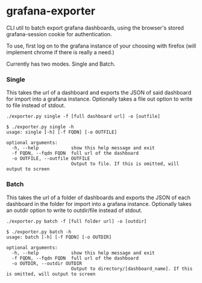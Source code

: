 # grafana-exporter
CLI util to batch export grafana dashboards, using the browser's stored grafana-session cookie for authentication.

To use, first log on to the grafana instance of your choosing with firefox (will implement chrome if there is really a need.)

Currently has two modes. Single and Batch.

### Single
This takes the url of a dashboard and exports the JSON of said dashboard for import into a grafana instance.
Optionally takes a file out option to write to file instead of stdout.

`./exporter.py single -f [full dashboard url] -o [outfile]`

```
$ ./exporter.py single -h
usage: single [-h] [-f FQDN] [-o OUTFILE]

optional arguments:
  -h, --help            show this help message and exit
  -f FQDN, --fqdn FQDN  full url of the dashboard
  -o OUTFILE, --outfile OUTFILE
                        Output to file. If this is omitted, will output to screen
```
### Batch
This takes the url of a folder of dashboards and exports the JSON of each dashboard in the folder for import into a grafana instance.
Optionally takes an outdir option to write to outdir/file instead of stdout.

`./exporter.py batch -f [full folder url] -o [outdir]`

```
$ ./exporter.py batch -h
usage: batch [-h] [-f FQDN] [-o OUTDIR]

optional arguments:
  -h, --help            show this help message and exit
  -f FQDN, --fqdn FQDN  full url of the dashboard
  -o OUTDIR, --outdir OUTDIR
                        Output to directory/[dashboard_name]. If this is omitted, will output to screen
```
